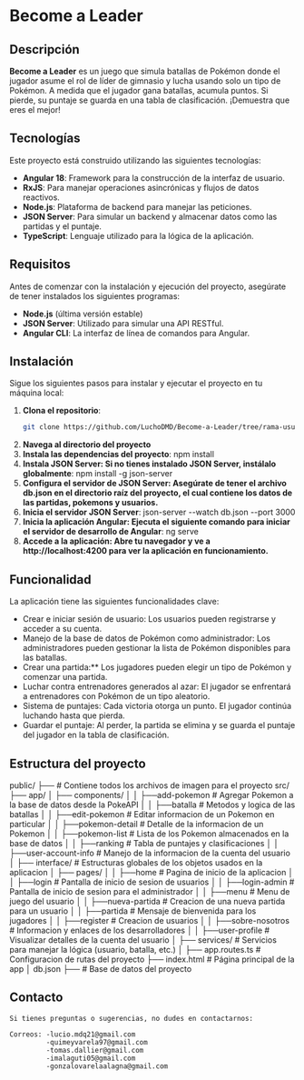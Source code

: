 # Become a Leader

## Descripción

**Become a Leader** es un juego que simula batallas de Pokémon donde el jugador asume el rol de líder de gimnasio y lucha usando solo un tipo de Pokémon. A medida que el jugador gana batallas, acumula puntos. Si pierde, su puntaje se guarda en una tabla de clasificación. ¡Demuestra que eres el mejor!

## Tecnologías

Este proyecto está construido utilizando las siguientes tecnologías:

- **Angular 18**: Framework para la construcción de la interfaz de usuario.
- **RxJS**: Para manejar operaciones asincrónicas y flujos de datos reactivos.
- **Node.js**: Plataforma de backend para manejar las peticiones.
- **JSON Server**: Para simular un backend y almacenar datos como las partidas y el puntaje.
- **TypeScript**: Lenguaje utilizado para la lógica de la aplicación.

## Requisitos

Antes de comenzar con la instalación y ejecución del proyecto, asegúrate de tener instalados los siguientes programas:

- **Node.js** (última versión estable)
- **JSON Server**: Utilizado para simular una API RESTful.
- **Angular CLI**: La interfaz de línea de comandos para Angular.

## Instalación

Sigue los siguientes pasos para instalar y ejecutar el proyecto en tu máquina local:

1. **Clona el repositorio**:
   ```bash
   git clone https://github.com/LuchoDMD/Become-a-Leader/tree/rama-usuario

2. **Navega al directorio del proyecto**
3. **Instala las dependencias del proyecto**:
    npm install
4. **Instala JSON Server: Si no tienes instalado JSON Server, instálalo globalmente**:
    npm install -g json-server
5. **Configura el servidor de JSON Server: Asegúrate de tener el archivo db.json en el directorio raíz del proyecto, el cual contiene los datos de las partidas, pokemons y usuarios.**
6. **Inicia el servidor JSON Server**:
    json-server --watch db.json --port 3000
7. **Inicia la aplicación Angular: Ejecuta el siguiente comando para iniciar el servidor de desarrollo de Angular**:
    ng serve
8. **Accede a la aplicación: Abre tu navegador y ve a http://localhost:4200 para ver la aplicación en funcionamiento.**

## Funcionalidad
La aplicación tiene las siguientes funcionalidades clave:

- Crear e iniciar sesión de usuario: Los usuarios pueden registrarse y acceder a su cuenta.
- Manejo de la base de datos de Pokémon como administrador: Los administradores pueden gestionar la lista de Pokémon disponibles para las batallas.
- Crear una partida:** Los jugadores pueden elegir un tipo de Pokémon y comenzar una partida.
- Luchar contra entrenadores generados al azar: El jugador se enfrentará a entrenadores con Pokémon de un tipo aleatorio.
- Sistema de puntajes: Cada victoria otorga un punto. El jugador continúa luchando hasta que pierda.
- Guardar el puntaje: Al perder, la partida se elimina y se guarda el puntaje del jugador en la tabla de clasificación.

## Estructura del proyecto
public/
├── # Contiene todos los archivos de imagen para el proyecto
src/
├── app/
│   ├── components/
│   │    ├──add-pokemon         # Agregar Pokemon a la base de datos desde la PokeAPI
│   │    ├──batalla             # Metodos y logica de las batallas
│   │    ├──edit-pokemon        # Editar informacion de un Pokemon en particular
│   │    ├──pokemon-detail      # Detalle de la informacion de un Pokemon
│   │    ├──pokemon-list        # Lista de los Pokemon almacenados en la base de datos
│   │    ├──ranking             # Tabla de puntajes y clasificaciones
│   │    ├──user-account-info   # Manejo de la informacion de la cuenta del usuario
│   ├── interface/              # Estructuras globales de los objetos usados en la aplicacion
│   ├── pages/
│   │    ├──home                # Pagina de inicio de la aplicacion
│   │    ├──login               # Pantalla de inicio de sesion de usuarios
│   │    ├──login-admin         # Pantalla de inicio de sesion para el administrador
│   │    ├──menu                # Menu de juego del usuario
│   │    ├──nueva-partida       # Creacion de una nueva partida para un usuario
│   │    ├──partida             # Mensaje de bienvenida para los jugadores
│   │    ├──register            # Creacion de usuarios
│   │    ├──sobre-nosotros      # Informacion y enlaces de los desarrolladores
│   │    ├──user-profile        # Visualizar detalles de la cuenta del usuario
│   ├── services/               # Servicios para manejar la lógica (usuario, batalla, etc.)
│   ├── app.routes.ts           # Configuracion de rutas del proyecto
├── index.html                  # Página principal de la app
│
db.json
├── # Base de datos del proyecto

## Contacto
    Si tienes preguntas o sugerencias, no dudes en contactarnos:

    Correos: -lucio.mdq21@gmail.com
             -quimeyvarela97@gmail.com
             -tomas.dallier@gmail.com
             -imalaguti05@gmail.com
             -gonzalovarelaalagna@gmail.com
